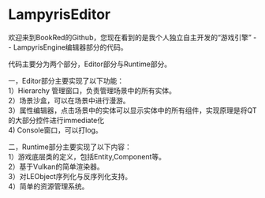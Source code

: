 # LampyrisEditor

欢迎来到BookRed的Github，您现在看到的是我个人独立自主开发的“游戏引擎” -- LampyrisEngine编辑器部分的代码。

代码主要分为两个部分，Editor部分与Runtime部分。

一，Editor部分主要实现了以下功能：  
1）Hierarchy 管理窗口，负责管理场景中的所有实体。  
2）场景沙盒，可以在场景中进行漫游。  
3）属性编辑器，点击场景中的实体可以显示实体中的所有组件，实现原理是将QT的大部分控件进行immediate化  
4) Console窗口，可以打log。  

二，Runtime部分主要实现了以下内容：  
1）游戏底层类的定义，包括Entity,Component等。  
2）基于Vulkan的简单渲染器。  
3）对LEObject序列化与反序列化支持。  
4）简单的资源管理系统。  
